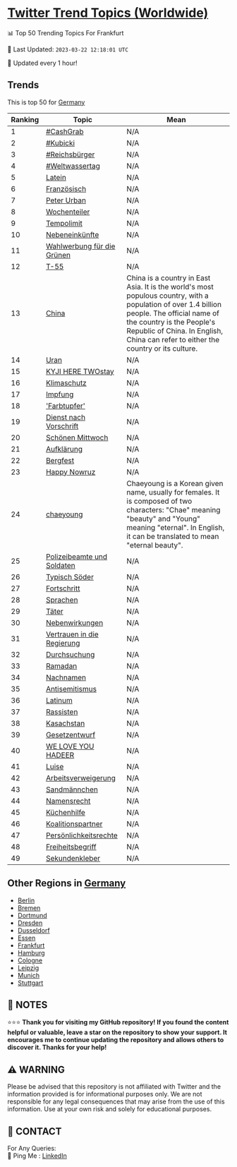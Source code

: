 [Twitter Trend Topics (Worldwide)](https://github.com/ErcinDedeoglu/Twitter-Trend-Topics)
==========


📊 Top 50 Trending Topics For Frankfurt

📆 Last Updated: `2023-03-22 12:18:01 UTC`

🔧 Updated every 1 hour!


## Trends

This is top 50 for [Germany](</Germany>)

| Ranking | Topic | Mean |
| ------- | ------------ | ------------ |
| 1 | [#CashGrab](http://twitter.com/search?q=%23CashGrab) | N/A |
| 2 | [#Kubicki](http://twitter.com/search?q=%23Kubicki) | N/A |
| 3 | [#Reichsbürger](http://twitter.com/search?q=%23Reichsb%c3%bcrger) | N/A |
| 4 | [#Weltwassertag](http://twitter.com/search?q=%23Weltwassertag) | N/A |
| 5 | [Latein](http://twitter.com/search?q=Latein) | N/A |
| 6 | [Französisch](http://twitter.com/search?q=Franz%c3%b6sisch) | N/A |
| 7 | [Peter Urban](http://twitter.com/search?q=Peter+Urban) | N/A |
| 8 | [Wochenteiler](http://twitter.com/search?q=Wochenteiler) | N/A |
| 9 | [Tempolimit](http://twitter.com/search?q=Tempolimit) | N/A |
| 10 | [Nebeneinkünfte](http://twitter.com/search?q=Nebeneink%c3%bcnfte) | N/A |
| 11 | [Wahlwerbung für die Grünen](http://twitter.com/search?q=Wahlwerbung+f%c3%bcr+die+Gr%c3%bcnen) | N/A |
| 12 | [T-55](http://twitter.com/search?q=T-55) | N/A |
| 13 | [China](http://twitter.com/search?q=China) | China is a country in East Asia. It is the world's most populous country, with a population of over 1.4 billion people. The official name of the country is the People's Republic of China. In English, China can refer to either the country or its culture. |
| 14 | [Uran](http://twitter.com/search?q=Uran) | N/A |
| 15 | [KYJI HERE TWOstay](http://twitter.com/search?q=KYJI+HERE+TWOstay) | N/A |
| 16 | [Klimaschutz](http://twitter.com/search?q=Klimaschutz) | N/A |
| 17 | [Impfung](http://twitter.com/search?q=Impfung) | N/A |
| 18 | ['Farbtupfer'](http://twitter.com/search?q=%27Farbtupfer%27) | N/A |
| 19 | [Dienst nach Vorschrift](http://twitter.com/search?q=Dienst+nach+Vorschrift) | N/A |
| 20 | [Schönen Mittwoch](http://twitter.com/search?q=Sch%c3%b6nen+Mittwoch) | N/A |
| 21 | [Aufklärung](http://twitter.com/search?q=Aufkl%c3%a4rung) | N/A |
| 22 | [Bergfest](http://twitter.com/search?q=Bergfest) | N/A |
| 23 | [Happy Nowruz](http://twitter.com/search?q=Happy+Nowruz) | N/A |
| 24 | [chaeyoung](http://twitter.com/search?q=chaeyoung) | Chaeyoung is a Korean given name, usually for females. It is composed of two characters: "Chae" meaning "beauty" and "Young" meaning "eternal". In English, it can be translated to mean "eternal beauty". |
| 25 | [Polizeibeamte und Soldaten](http://twitter.com/search?q=Polizeibeamte+und+Soldaten) | N/A |
| 26 | [Typisch Söder](http://twitter.com/search?q=Typisch+S%c3%b6der) | N/A |
| 27 | [Fortschritt](http://twitter.com/search?q=Fortschritt) | N/A |
| 28 | [Sprachen](http://twitter.com/search?q=Sprachen) | N/A |
| 29 | [Täter](http://twitter.com/search?q=T%c3%a4ter) | N/A |
| 30 | [Nebenwirkungen](http://twitter.com/search?q=Nebenwirkungen) | N/A |
| 31 | [Vertrauen in die Regierung](http://twitter.com/search?q=Vertrauen+in+die+Regierung) | N/A |
| 32 | [Durchsuchung](http://twitter.com/search?q=Durchsuchung) | N/A |
| 33 | [Ramadan](http://twitter.com/search?q=Ramadan) | N/A |
| 34 | [Nachnamen](http://twitter.com/search?q=Nachnamen) | N/A |
| 35 | [Antisemitismus](http://twitter.com/search?q=Antisemitismus) | N/A |
| 36 | [Latinum](http://twitter.com/search?q=Latinum) | N/A |
| 37 | [Rassisten](http://twitter.com/search?q=Rassisten) | N/A |
| 38 | [Kasachstan](http://twitter.com/search?q=Kasachstan) | N/A |
| 39 | [Gesetzentwurf](http://twitter.com/search?q=Gesetzentwurf) | N/A |
| 40 | [WE LOVE YOU HADEER](http://twitter.com/search?q=WE+LOVE+YOU+HADEER) | N/A |
| 41 | [Luise](http://twitter.com/search?q=Luise) | N/A |
| 42 | [Arbeitsverweigerung](http://twitter.com/search?q=Arbeitsverweigerung) | N/A |
| 43 | [Sandmännchen](http://twitter.com/search?q=Sandm%c3%a4nnchen) | N/A |
| 44 | [Namensrecht](http://twitter.com/search?q=Namensrecht) | N/A |
| 45 | [Küchenhilfe](http://twitter.com/search?q=K%c3%bcchenhilfe) | N/A |
| 46 | [Koalitionspartner](http://twitter.com/search?q=Koalitionspartner) | N/A |
| 47 | [Persönlichkeitsrechte](http://twitter.com/search?q=Pers%c3%b6nlichkeitsrechte) | N/A |
| 48 | [Freiheitsbegriff](http://twitter.com/search?q=Freiheitsbegriff) | N/A |
| 49 | [Sekundenkleber](http://twitter.com/search?q=Sekundenkleber) | N/A |



## Other Regions in [Germany](</Germany>)

* [Berlin](</Germany/Berlin.md>)
* [Bremen](</Germany/Bremen.md>)
* [Dortmund](</Germany/Dortmund.md>)
* [Dresden](</Germany/Dresden.md>)
* [Dusseldorf](</Germany/Dusseldorf.md>)
* [Essen](</Germany/Essen.md>)
* [Frankfurt](</Germany/Frankfurt.md>)
* [Hamburg](</Germany/Hamburg.md>)
* [Cologne](</Germany/Cologne.md>)
* [Leipzig](</Germany/Leipzig.md>)
* [Munich](</Germany/Munich.md>)
* [Stuttgart](</Germany/Stuttgart.md>)



## 📝 NOTES

⭐⭐⭐ **Thank you for visiting my GitHub repository! If you found the content helpful or valuable, leave a star on the repository to show your support. It encourages me to continue updating the repository and allows others to discover it. Thanks for your help!**


## ⚠️ WARNING

Please be advised that this repository is not affiliated with Twitter and the information provided is for informational purposes only. We are not responsible for any legal consequences that may arise from the use of this information. Use at your own risk and solely for educational purposes.


## 📨 CONTACT

 For Any Queries:  
            🏓 Ping Me : [LinkedIn](https://www.linkedin.com/in/ercindedeoglu/)
